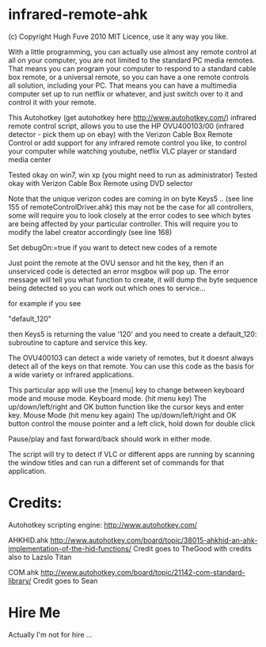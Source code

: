 infrared-remote-ahk
===================
(c) Copyright Hugh Fuve 2010
MIT Licence, use it any way you like.

With a little programming, you can actually use almost any remote control at all on your computer, you are not limited to the standard PC media remotes. That means you can program your computer to respond to a standard cable box remote, or a universal remote, so you can have a one remote controls all solution, including your PC. That means you can have
a multimedia computer set up to run netflix or whatever, and just switch over to it and control it with your remote.

This Autohotkey (get autohotkey here http://www.autohotkey.com/) infrared remote control script, allows you to use the HP OVU400103/00 (infrared detector - pick them up on ebay) with the Verizon Cable Box Remote Control or add support for any infrared remote control you like, to control your computer while watching youtube, netflix VLC player or standard media center

 Tested okay on win7, win xp (you might need to run as administrator)
 Tested okay with Verizon Cable Box Remote using DVD selector
 
 Note that the unique verizon codes are coming in on byte Keys5 .. (see line 155 of remoteControlDriver.ahk)
 this may not be the case for all controllers, some will require you to look closely
 at the error codes to see which bytes are being affected by your particular controller.
 This will require you to modify the label creator accordingly (see line 168)
 
 Set debugOn:=true if you want to detect new codes of a remote 
  
 Just point the remote at the OVU sensor and hit the key, then if an unserviced code is detected
 an error msgbox will pop up.  The error message will tell you what function to create, it will
 dump the byte sequence being detected so you can work out which ones to service... 
 
 for example if you see 
 
 "default_120"
 
 then Keys5 is returning the value '120' and you need to create a default_120: subroutine to capture and service this key.
 
 The OVU400103 can detect a wide variety of remotes, but it doesnt always detect all of the keys on that remote. You
 can use this code as the basis for a wide variety or infrared applications.
 
 This particular app will use the [menu] key to change between keyboard mode and mouse mode.
 Keyboard mode. (hit menu key)
   The up/down/left/right and OK button function like the cursor keys and enter key.
 Mouse Mode   (hit menu key again)
   The up/down/left/right and OK button  control the mouse pointer and a left click, hold down for double click
   
Pause/play and fast forward/back should work in either mode.

 The script will try to detect if VLC or different apps are running by scanning the window titles and can run a different set of commands for that application.
 
Credits:
================================================================
Autohotkey scripting engine: 
http://www.autohotkey.com/

AHKHID.ahk
http://www.autohotkey.com/board/topic/38015-ahkhid-an-ahk-implementation-of-the-hid-functions/
Credit goes to 
 TheGood 
 with credits also to
 Lazslo
 Titan

COM.ahk
http://www.autohotkey.com/board/topic/21142-com-standard-library/
Credit goes to Sean

Hire Me
================================================================
Actually I'm not for hire ...
